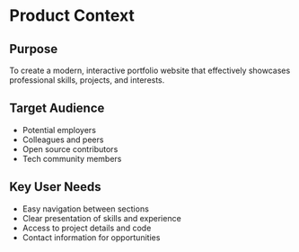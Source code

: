 # Product Context

## Purpose
To create a modern, interactive portfolio website that effectively showcases professional skills, projects, and interests.

## Target Audience
- Potential employers
- Colleagues and peers
- Open source contributors
- Tech community members

## Key User Needs
- Easy navigation between sections
- Clear presentation of skills and experience
- Access to project details and code
- Contact information for opportunities
